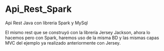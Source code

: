 # Api_Rest_Spark
Api Rest Java con libreria Spark y MySql

El mismo rest que se construyó con la librería Jersey Jackson, ahora lo hacemos pero con Spark, haremos uso de la misma BD y las mismas capas MVC del ejemplo ya realizado anteriormente con Jersey.
